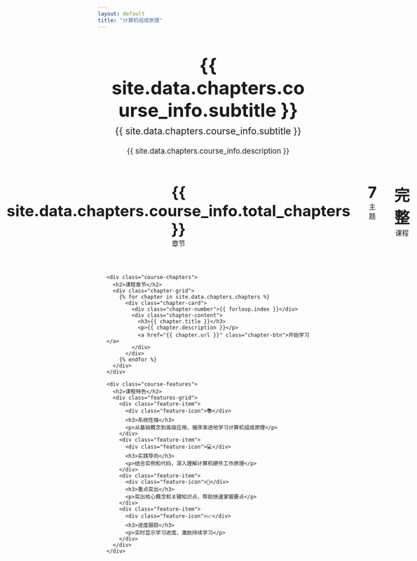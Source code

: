 ```yaml
---
layout: default
title: "计算机组成原理"
---
```


<div class="course-homepage">
  <header class="course-header">
    <h1>{{ site.data.chapters.course_info.subtitle }}</h1>
    <p class="course-subtitle">{{ site.data.chapters.course_info.subtitle }}</p>
    <p class="course-description">{{ site.data.chapters.course_info.description }}</p>
  </header>

  <div class="course-overview">
    <div class="course-stats">
      <div class="stat-item">
        <span class="stat-number">{{ site.data.chapters.course_info.total_chapters }}</span>
        <span class="stat-label">章节</span>
      </div>
      <div class="stat-item">
        <span class="stat-number">7</span>
        <span class="stat-label">主题</span>
      </div>
      <div class="stat-item">
        <span class="stat-number">完整</span>
        <span class="stat-label">课程</span>
      </div>
    </div>

    <div class="course-chapters">
      <h2>课程章节</h2>
      <div class="chapter-grid">
        {% for chapter in site.data.chapters.chapters %}
          <div class="chapter-card">
            <div class="chapter-number">{{ forloop.index }}</div>
            <div class="chapter-content">
              <h3>{{ chapter.title }}</h3>
              <p>{{ chapter.description }}</p>
              <a href="{{ chapter.url }}" class="chapter-btn">开始学习</a>
            </div>
          </div>
        {% endfor %}
      </div>
    </div>

    <div class="course-features">
      <h2>课程特色</h2>
      <div class="features-grid">
        <div class="feature-item">
          <div class="feature-icon">📚</div>
          <h3>系统性强</h3>
          <p>从基础概念到高级应用，循序渐进地学习计算机组成原理</p>
        </div>
        <div class="feature-item">
          <div class="feature-icon">💻</div>
          <h3>实践导向</h3>
          <p>结合实例和代码，深入理解计算机硬件工作原理</p>
        </div>
        <div class="feature-item">
          <div class="feature-icon">🎯</div>
          <h3>重点突出</h3>
          <p>突出核心概念和关键知识点，帮助快速掌握要点</p>
        </div>
        <div class="feature-item">
          <div class="feature-icon">📈</div>
          <h3>进度跟踪</h3>
          <p>实时显示学习进度，激励持续学习</p>
        </div>
      </div>
    </div>
  </div>
</div>

<style>
.course-homepage {
  max-width: 1200px;
  margin: 0 auto;
  padding: 40px 20px;
}

.course-header {
  text-align: center;
  margin-bottom: 60px;
}

.course-header h1 {
  font-size: 3em;
  margin: 0 0 10px 0;
  color: var(--headings);
}

.course-subtitle {
  font-size: 1.5em;
  color: var(--text-secondary);
  margin: 0 0 20px 0;
}

.course-description {
  font-size: 1.2em;
  color: var(--text);
  max-width: 600px;
  margin: 0 auto;
  line-height: 1.6;
}

.course-stats {
  display: flex;
  justify-content: center;
  gap: 40px;
  margin-bottom: 60px;
}

.stat-item {
  text-align: center;
}

.stat-number {
  display: block;
  font-size: 2.5em;
  font-weight: bold;
  color: var(--links);
}

.stat-label {
  color: var(--text-secondary);
  font-size: 1.1em;
}

.course-chapters {
  margin-bottom: 60px;
}

.course-chapters h2 {
  text-align: center;
  margin-bottom: 40px;
  color: var(--headings);
  font-size: 2em;
}

.chapter-grid {
  display: grid;
  grid-template-columns: repeat(auto-fit, minmax(300px, 1fr));
  gap: 30px;
}

.chapter-card {
  background: var(--bg-secondary);
  border-radius: 12px;
  padding: 25px;
  transition: all 0.3s ease;
  position: relative;
  overflow: hidden;
}

.chapter-card:hover {
  transform: translateY(-5px);
  box-shadow: 0 10px 30px rgba(0,0,0,0.1);
}

.chapter-number {
  position: absolute;
  top: 15px;
  right: 15px;
  width: 40px;
  height: 40px;
  background: var(--links);
  color: white;
  border-radius: 50%;
  display: flex;
  align-items: center;
  justify-content: center;
  font-weight: bold;
  font-size: 1.2em;
}

.chapter-content h3 {
  margin: 0 0 15px 0;
  color: var(--headings);
  font-size: 1.3em;
}

.chapter-content p {
  margin: 0 0 20px 0;
  color: var(--text);
  line-height: 1.6;
}

.chapter-btn {
  display: inline-block;
  padding: 10px 20px;
  background: var(--links);
  color: white;
  text-decoration: none;
  border-radius: 6px;
  transition: all 0.2s ease;
  font-weight: 500;
}

.chapter-btn:hover {
  background: var(--headings);
  transform: translateY(-2px);
}

.course-features {
  margin-top: 80px;
}

.course-features h2 {
  text-align: center;
  margin-bottom: 40px;
  color: var(--headings);
  font-size: 2em;
}

.features-grid {
  display: grid;
  grid-template-columns: repeat(auto-fit, minmax(250px, 1fr));
  gap: 30px;
}

.feature-item {
  text-align: center;
  padding: 30px 20px;
  background: var(--bg-secondary);
  border-radius: 12px;
  transition: all 0.3s ease;
}

.feature-item:hover {
  transform: translateY(-3px);
  box-shadow: 0 8px 25px rgba(0,0,0,0.1);
}

.feature-icon {
  font-size: 3em;
  margin-bottom: 20px;
}

.feature-item h3 {
  margin: 0 0 15px 0;
  color: var(--headings);
  font-size: 1.3em;
}

.feature-item p {
  margin: 0;
  color: var(--text);
  line-height: 1.6;
}

@media (max-width: 768px) {
  .course-header h1 {
    font-size: 2.5em;
  }
  
  .course-stats {
    flex-direction: column;
    gap: 20px;
  }
  
  .chapter-grid {
    grid-template-columns: 1fr;
  }
  
  .features-grid {
    grid-template-columns: 1fr;
  }
}
</style> 